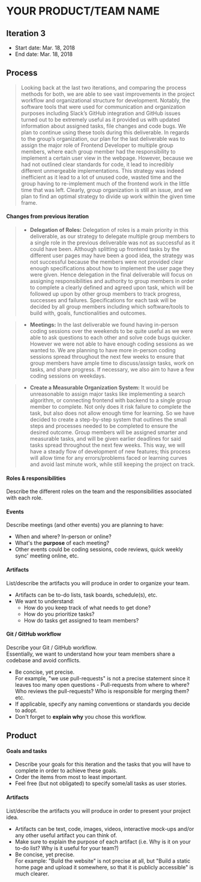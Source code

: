 # YOUR PRODUCT/TEAM NAME


## Iteration 3

 * Start date: Mar. 18, 2018
 * End date: Mar. 18, 2018

## Process

>Looking back at the last two iterations, and comparing the process methods for both, we are able to see vast improvements in the project workflow and organizational structure for development. Notably, the software tools that were used for communication and organization purposes including Slack’s GitHub integration and GitHub issues turned out to be extremely useful as it provided us with updated information about assigned tasks, file changes and code bugs. We plan to continue using these tools during this deliverable. In regards to the group’s organization, our plan for the last deliverable was to assign the major role of Frontend Developer to multiple group members, where each group member had the responsibility to implement a certain user view in the webpage. However, because we had not outlined clear standards for code, it lead to incredibly different unmergeable implementations. This strategy was indeed inefficient as it lead to a lot of unused code, wasted time and the group having to re-implement much of the frontend work in the little time that was left. Clearly, group organization is still an issue, and we plan to find an optimal strategy to divide up work within the given time frame.

#### Changes from previous iteration

>* **Delegation of Roles:**
>Delegation of roles is a main priority in this deliverable, as our strategy to delegate multiple group members to a single role in the previous deliverable was not as successful as it could have been. Although splitting up frontend tasks by the different user pages may have been a good idea, the strategy was not successful because the members were not provided clear enough specifications about how to implement the user page they were given. Hence delegation in the final deliverable will focus on assigning responsibilities and authority to group members in order to complete a clearly defined and agreed upon task, which will be followed up upon by other group members to track progress, successes and failures. Specifications for each task will be decided by all group members including which software/tools to build with, goals, functionalities and outcomes. 

>* **Meetings:**
>In the last deliverable we found having in-person coding sessions over the weekends to be quite useful as we were able to ask questions to each other and solve code bugs quicker. However we were not able to have enough coding sessions as we wanted to. We are planning to have more in-person coding sessions spread throughout the next few weeks to ensure that group members have ample time to discuss/assign tasks, work on tasks, and share progress. If necessary, we also aim to have a few coding sessions on weekdays. 

>* **Create a Measurable Organization System:**
>It would be unreasonable to assign major tasks like implementing a search algorithm, or connecting frontend with backend to a single group member to complete. Not only does it risk failure to complete the task, but also does not allow enough time for learning. So we have decided to create a step-by-step system that outlines the small steps and processes needed to be completed to ensure the desired outcome. Group members will be assigned smarter and measurable tasks, and will be given earlier deadlines for said tasks spread throughout the next few weeks. This way, we will have a steady flow of development of new features; this process will allow time for any errors/problems faced or learning curves and avoid last minute work, while still keeping the project on track. 

#### Roles & responsibilities

Describe the different roles on the team and the responsibilities associated with each role.

#### Events

Describe meetings (and other events) you are planning to have:

 * When and where? In-person or online?
 * What's the **purpose** of each meeting?
 * Other events could be coding sessions, code reviews, quick weekly sync' meeting online, etc.

#### Artifacts

List/describe the artifacts you will produce in order to organize your team.       

 * Artifacts can be to-do lists, task boards, schedule(s), etc.
 * We want to understand:
   * How do you keep track of what needs to get done?
   * How do you prioritize tasks?
   * How do tasks get assigned to team members?

#### Git / GitHub workflow

Describe your Git / GitHub workflow.     
Essentially, we want to understand how your team members share a codebase and avoid conflicts.

 * Be concise, yet precise.      
For example, "we use pull-requests" is not a precise statement since it leaves too many open questions - Pull-requests from where to where? Who reviews the pull-requests? Who is responsible for merging them? etc.
 * If applicable, specify any naming conventions or standards you decide to adopt.
 * Don't forget to **explain why** you chose this workflow.



## Product

#### Goals and tasks

 * Describe your goals for this iteration and the tasks that you will have to complete in order to achieve these goals.
 * Order the items from most to least important.
 * Feel free (but not obligated) to specify some/all tasks as user stories.

#### Artifacts

List/describe the artifacts you will produce in order to present your project idea.

 * Artifacts can be text, code, images, videos, interactive mock-ups and/or any other useful artifact you can think of.
 * Make sure to explain the purpose of each artifact (i.e. Why is it on your to-do list? Why is it useful for your team?)
 * Be concise, yet precise.         
   For example: "Build the website" is not precise at all, but "Build a static home page and upload it somewhere, so that it is publicly accessible" is much clearer.
